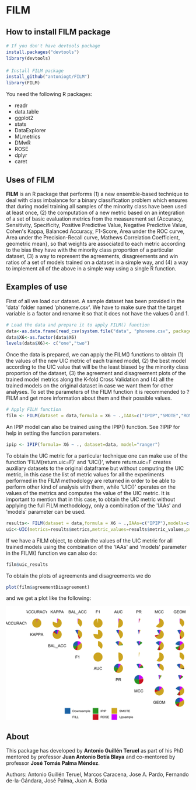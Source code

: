 # FILM

<!-- badges: start -->
<!-- badges: end -->

## How to install FILM package

``` r
# If you don't have devtools package
install.packages("devtools")
library(devtools)

# Install FILM package 
install_github("antoniogt/FILM")
library(FILM)
```

You need the following R packages:

- readr
- data.table
- ggplot2
- stats
- DataExplorer
- MLmetrics
- DMwR
- ROSE
- dplyr
- caret

## Uses of FILM

**FILM** is an R package that performs (1) a new ensemble-based technique to deal with class imbalance for a binary classification problem which ensures that during model training all samples of the minority class have been used at least once, (2) the computation of a new metric based on an integration of a set of basic evaluation metrics from the measurement set {Accuracy, Sensitivity, Specificity, Positive Predictive Value, Negative Predictive Value, Cohen's Kappa, Balanced Accuracy, F1-Score, Area under the ROC curve, Area under the Precision-Recall curve, Mathews Correlation Coefficient, geometric mean}, so that weights are associated to each metric according to the bias they have with the minority class proportion of a particular dataset, (3) a way to represent the agreements, disagreements and win ratios of a set of models trained on a dataset in a simple way, and (4) a way to implement all of the above in a simple way using a single R function.

## Examples of use

First of all we load our dataset. A sample dataset has been provided in the 'data' folder named 'phoneme.csv'. We have to make sure that the target variable is a factor and rename it so that it does not have the values $0$ and $1$. 

``` r
# Load the data and prepare it to apply FILM() function
data<-as.data.frame(read_csv(system.file("data", "phoneme.csv", package = "FILM"),col_names=FALSE))
data$X6<-as.factor(data$X6)
levels(data$X6)<- c("one","two")

```

Once the data is prepared, we can apply the FILM() functions to obtain (1) the values of the new UIC metric of each trained model, (2) the best model according to the UIC value that will be the least biased by the minority class proportion of the dataset, (3) the agreement and disagreement plots of the trained model metrics along the K-fold Cross Validation and (4) all the trained models on the original dataset in case we want them for other analyses. To set the parameters of the FILM function it is recommended to ?FILM and get more information about them and their possible values.

``` r
# Apply FILM function
film <- FILM(dataset = data,formula = X6 ~ .,IAAs=c("IPIP","SMOTE","ROSE","Upsample","Downsample"),models=c("glm","ranger"), hyperparameters= expand.grid(  mtry = 1:5, min.node.size =1:3*10-9,  splitrule = "gini"))

```

An IPIP model can also be trained using the IPIP() function. See ?IPIP for help in setting the function parameters.

``` r
ipip <- IPIP(formula= X6 ~ ., dataset=data, model="ranger")
```

To obtain the UIC metric for a particular technique one can make use of the function 'FILM(return.uic=F)' and 'UIC()', where return.uic=F creates auxiliary datasets to the original dataframe but without computing the UIC metric, in this case the list of metric values for all the experiments performed in the FILM methodology are returned in order to be able to perform other kind of analysis with them, while 'UIC()' operates on the values of the metrics and computes the value of the UIC metric. It is important to mention that in this case, to obtain the UIC metric without applying the full FILM methodology, only a combination of the 'IAAs' and 'models' parameter can be used.

``` r
results<- FILM(dataset = data,formula = X6 ~ .,IAAs=c("IPIP"),models=c("glm"),return.uic=F)
uic<-UIC(metrics=results$metrics,metric_values=results$metric_values,props=results$props)
```

If we have a FILM object, to obtain the values of the UIC metric for all trained models using the combination of the 'IAAs' and 'models' parameter in the FILM() function we can also do:

``` r
film$uic_results
```

To obtain the plots of agreements and disagreements we do

``` r
plot(film$agreementDisagreement)

```

and we get a plot like the following:

![](images/agreementDisagreement.png)

## About

This package has developed by **Antonio Guillén Teruel** as part of his PhD mentored by professor **Juan Antonio Botía Blaya** and co-mentored by professor **José Tomás Palma Méndez**.

Authors: Antonio Guillén Teruel, Marcos Caracena, Jose A. Pardo, Fernando de-la-Gándara, José Palma, Juan A. Botía
